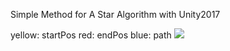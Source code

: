 Simple Method for A Star Algorithm with Unity2017


yellow: startPos
red: endPos
blue: path
![](https://github.com/sysWyu/A-Star-Algorithm-for-Unity/blob/master/Result.png)
